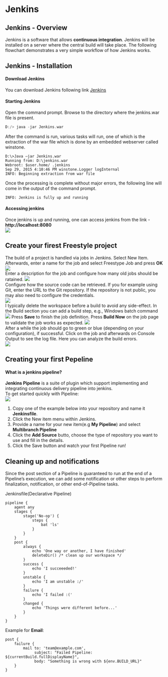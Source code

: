 # Jenkins
## Jenkins - Overview
Jenkins is a software that allows **continuous integration**. Jenkins will be installed on a server where the central build will take place. The following flowchart demonstrates a very simple workflow of how Jenkins works.
## Jenkins - Installation
#### Download Jenkins
You can download Jenkins following link [Jenkins](https://jenkins.io)
#### Starting Jenkins
Open the command prompt. Browse to the directory where the jenkins.war file is present.
``` cpp
D:/> java -jar Jenkins.war
```
After the command is run, various tasks will run, one of which is the extraction of the war file which is done by an embedded webserver called winstone.</br>
```
D:\>Java –jar Jenkins.war
Running from: D:\jenkins.war
Webroot: $user.home/ .jenkins
Sep 29, 2015 4:10:46 PM winstone.Logger logInternal
INFO: Beginning extraction from war file
```
Once the processing is complete without major errors, the following line will come in the output of the command prompt.</br>
```
INFO: Jenkins is fully up and running
```


#### Accessing jenkins
Once jenkins is up and running, one can access jenkins from the link - **http://localhost:8080**</br>
![](Image/rundemo.PNG)

## Create your firest Freestyle project
The build of a project is handled via jobs in Jenkins. Select New Item. Afterwards, enter a name for the job and select Freestype Job and press **OK**
![](Image/newitemfreestyle.PNG)</br>
Enter a description for the job and configure how many old jobs should be ratained.
![](Image/generalfreestyle.PNG)</br>
Configure how the source code can be retrieved. If you for example using Git, enter the URL to the Git repository. If the repository is not public, you may also need to configure the credentials.</br>
![](Image/scmfreestyle.PNG)</br>
I typically delete the workspace before a build to avoid any side-effect. In the Build section you can add a build step, e.g., Windows batch command
![](Image/buildfreestyle.PNG)
Press **Save** to finish the job definition. Press **Build Now** on the job page to validate the job works as expected.
![](Image/buildnowfreestyle.PNG)</br>
After a while the job should go to green or blue (depending on your configuration), if successful. Click on the job and afterwards on Console Output to see the log file. Here you can analyze the build errors.</br>
![](Image/resultfreestyle.PNG)

## Creating your first Pepeline
#### What is a jenkins pipeline?
**Jenkins Pipeline** is a suite of plugin which support implementing and integrating continuous delivery pipeline into jenkins.</br>
To get started quickly with Pipeline:</br>
![](Image/firstpipeline.PNG)
1. Copy one of the example below into your repository and name it **Jenkinsfile**.
2. Click the New item menu within Jenkins.
3. Provide a name for your new item(e.g **My Pipeline**) and select **Multibranch Pipeline**
4. Click the **Add Source** butto, choose the type of repository you want to use and fill in the details.
5. Click the Save button and watch your first Pipeline run!

## Cleaning up and notifications
Since the post section of a Pipeline is guaranteed to run at the end of a Pipeline’s execution, we can add some notification or other steps to perform finalization, notification, or other end-of-Pipeline tasks.</br>

Jenkinsfile(Declarative Pipeline)</br>

```
pipeline {
    agent any
    stages {
        stage('No-op') {
            steps {
                bat 'ls'
            }
        }
    }
    post {
        always {
            echo 'One way or another, I have finished'
            deleteDir() /* clean up our workspace */
        }
        success {
            echo 'I succeeeded!'
        }
        unstable {
            echo 'I am unstable :/'
        }
        failure {
            echo 'I failed :('
        }
        changed {
            echo 'Things were different before...'
        }
    }
}
```
Example for **Email**:
```
post {
    failure {
        mail to: 'team@example.com',
             subject: "Failed Pipeline: ${currentBuild.fullDisplayName}",
             body: "Something is wrong with ${env.BUILD_URL}"
    }
}
```

